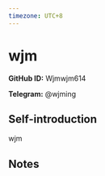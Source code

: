 ```yaml
---
timezone: UTC+8
---
```


# wjm

**GitHub ID:** Wjmwjm614

**Telegram:** @wjming

## Self-introduction

wjm

## Notes

<!-- Content_START -->


<!-- Content_END -->
